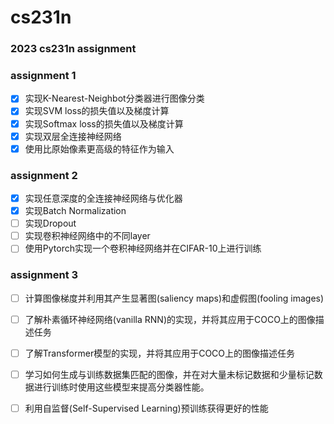 # cs231n 

### 2023 cs231n assignment

### assignment 1

- [x] 实现K-Nearest-Neighbot分类器进行图像分类 
- [x] 实现SVM loss的损失值以及梯度计算
- [x] 实现Softmax loss的损失值以及梯度计算
- [x] 实现双层全连接神经网络
- [x] 使用比原始像素更高级的特征作为输入

### assignment 2

- [x] 实现任意深度的全连接神经网络与优化器
- [x] 实现Batch Normalization
- [ ] 实现Dropout
- [ ] 实现卷积神经网络中的不同layer
- [ ] 使用Pytorch实现一个卷积神经网络并在CIFAR-10上进行训练

### assignment 3

- [ ] 计算图像梯度并利用其产生显著图(saliency maps)和虚假图(fooling images)
- [ ] 了解朴素循环神经网络(vanilla RNN)的实现，并将其应用于COCO上的图像描述任务
- [ ] 了解Transformer模型的实现，并将其应用于COCO上的图像描述任务
- [ ] 学习如何生成与训练数据集匹配的图像，并在对大量未标记数据和少量标记数据进行训练时使用这些模型来提高分类器性能。
- [ ] 利用自监督(Self-Supervised Learning)预训练获得更好的性能



